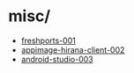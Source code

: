 # misc/

* [freshports-001](freshports-001/index.md)
* [appimage-hirana-client-002](appimage-hirana-client-002/index.md)
* [android-studio-003](android-studio-003/index.md)
